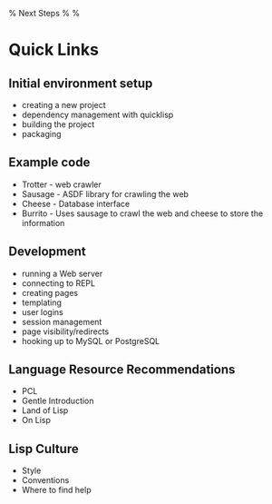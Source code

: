 % Next Steps
%
%

# Quick Links

## Initial environment setup

* creating a new project
* dependency management with quicklisp
* building the project
* packaging



## Example code
* Trotter - web crawler
* Sausage - ASDF library for crawling the web
* Cheese - Database interface
* Burrito - Uses sausage to crawl the web and cheese to store the
  information


## Development

* running a Web server
* connecting to REPL
* creating pages
* templating
* user logins
* session management
* page visibility/redirects
* hooking up to MySQL or PostgreSQL

## Language Resource Recommendations
* PCL
* Gentle Introduction
* Land of Lisp
* On Lisp

## Lisp Culture
* Style
* Conventions
* Where to find help

